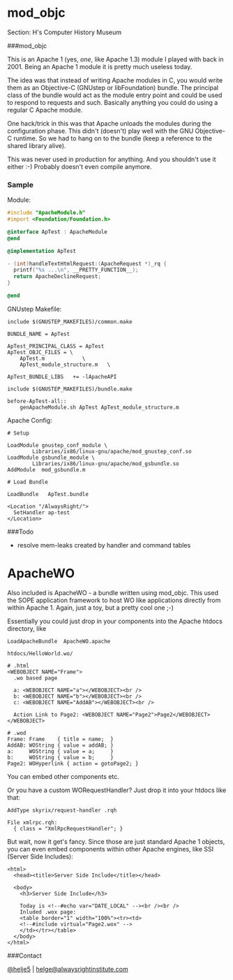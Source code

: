 mod_objc
========

Section: H's Computer History Museum

###mod_objc

This is an Apache 1 (yes, *one*, like Apache 1.3) module I played with back in
2001. Being an Apache 1 module it is pretty much useless today.

The idea was that instead of writing Apache modules in C, you would write them
as an Objective-C (GNUstep or libFoundation) bundle. The principal class of the
bundle would act as the module entry point and could be used to respond to
requests and such. Basically anything you could do using a regular C Apache
module.

One hack/trick in this was that Apache unloads the modules during the
configuration phase. This didn't (doesn't) play well with the GNU Objective-C
runtime. So we had to hang on to the bundle (keep a reference to the shared
library alive).

This was never used in production for anything. And you shouldn't use it
either :-) Probably doesn't even compile anymore.

### Sample

Module:
```Objective-C
#include "ApacheModule.h"
#import <Foundation/Foundation.h>

@interface ApTest : ApacheModule
@end

@implementation ApTest

- (int)handleTextHtmlRequest:(ApacheRequest *)_rq {
  printf("%s ...\n", __PRETTY_FUNCTION__);
  return ApacheDeclineRequest;
}

@end
```

GNUstep Makefile:
```Make
include $(GNUSTEP_MAKEFILES)/common.make

BUNDLE_NAME = ApTest

ApTest_PRINCIPAL_CLASS = ApTest
ApTest_OBJC_FILES = \
	ApTest.m			\
	ApTest_module_structure.m	\

ApTest_BUNDLE_LIBS   += -lApacheAPI

include $(GNUSTEP_MAKEFILES)/bundle.make

before-ApTest-all:: 
	genApacheModule.sh ApTest ApTest_module_structure.m
```

Apache Config:

    # Setup
    
    LoadModule gnustep_conf_module \
            Libraries/ix86/linux-gnu/apache/mod_gnustep_conf.so
    LoadModule gsbundle_module \
            Libraries/ix86/linux-gnu/apache/mod_gsbundle.so
    AddModule  mod_gsbundle.m
    
    # Load Bundle
    
    LoadBundle   ApTest.bundle
    
    <Location "/AlwaysRight/">
      SetHandler ap-test
    </Location>

###Todo

- resolve mem-leaks created by handler and command tables


ApacheWO
========

Also included is ApacheWO - a bundle written using mod_objc.
This used the SOPE application framework to host WO like applications directly
from within Apache 1. Again, just a toy, but a pretty cool one ;-)

Essentially you could just drop in your components into the Apache htdocs
directory, like

    LoadApacheBundle  ApacheWO.apache

    htdocs/HelloWorld.wo/
    
    # .html
    <WEBOBJECT NAME="Frame">
      .wo based page
    
      a: <WEBOBJECT NAME="a"></WEBOBJECT><br />
      b: <WEBOBJECT NAME="b"></WEBOBJECT><br />
      c: <WEBOBJECT NAME="AddAB"></WEBOBJECT><br />
    
      Action Link to Page2: <WEBOBJECT NAME="Page2">Page2</WEBOBJECT>
    </WEBOBJECT>
    
    # .wod    
    Frame: Frame    { title = name;  }
    AddAB: WOString { value = addAB; }
    a:     WOString { value = a;     }
    b:     WOString { value = b;     }
    Page2: WOHyperlink { action = gotoPage2; }

You can embed other components etc.

Or you have a custom WORequestHandler? Just drop it into your htdocs like that:

    AddType skyrix/request-handler .rqh
    
    File xmlrpc.rqh:
      { class = "XmlRpcRequestHandler"; }

But wait, now it get's fancy. Since those are just standard Apache 1 objects,
you can even embed components within other Apache engines, like SSI (Server Side
Includes):

    <html>
      <head><title>Server Side Include</title></head>
    
      <body>
        <h3>Server Side Include</h3>
    
        Today is <!--#echo var="DATE_LOCAL" --><br /><br />
        Inluded .wox page:
        <table border="1" width="100%"><tr><td>
        <!--#include virtual="Page2.wox" -->
        </td></tr></table>
      </body>
    </html>

###Contact

[@helje5](http://twitter.com/helje5) | helge@alwaysrightinstitute.com
